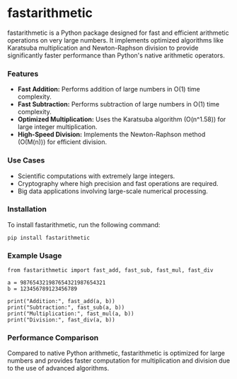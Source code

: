 # fastarithmetic

fastarithmetic is a Python package designed for fast and efficient arithmetic operations on very large numbers.
It implements optimized algorithms like Karatsuba multiplication and Newton-Raphson division to provide
significantly faster performance than Python's native arithmetic operators.

### Features
- **Fast Addition:** Performs addition of large numbers in O(1) time complexity.
- **Fast Subtraction:** Performs subtraction of large numbers in O(1) time complexity.
- **Optimized Multiplication:** Uses the Karatsuba algorithm (O(n^1.58)) for large integer multiplication.
- **High-Speed Division:** Implements the Newton-Raphson method (O(M(n))) for efficient division.

### Use Cases
- Scientific computations with extremely large integers.
- Cryptography where high precision and fast operations are required.
- Big data applications involving large-scale numerical processing.

### Installation
To install fastarithmetic, run the following command:

    pip install fastarithmetic

### Example Usage

    from fastarithmetic import fast_add, fast_sub, fast_mul, fast_div

    a = 987654321987654321987654321
    b = 123456789123456789

    print("Addition:", fast_add(a, b))
    print("Subtraction:", fast_sub(a, b))
    print("Multiplication:", fast_mul(a, b))
    print("Division:", fast_div(a, b))

### Performance Comparison
Compared to native Python arithmetic, fastarithmetic is optimized for large numbers and provides faster computation
for multiplication and division due to the use of advanced algorithms.
